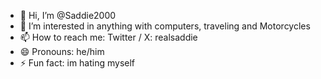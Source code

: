 - 👋 Hi, I’m @Saddie2000
- 👀 I’m interested in anything with computers, traveling and Motorcycles
- 📫 How to reach me: Twitter / X: realsaddie
- 😄 Pronouns: he/him
- ⚡ Fun fact: im hating myself

<!---
Saddie2000/Saddie2000 is a ✨ special ✨ repository because its `README.md` (this file) appears on your GitHub profile.
You can click the Preview link to take a look at your changes.
--->
